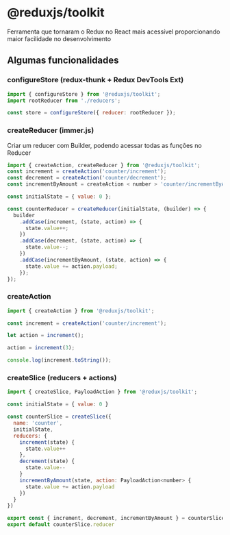 # @reduxjs/toolkit

Ferramenta que tornaram o Redux no React mais acessível proporcionando maior facilidade no desenvolvimento

## Algumas funcionalidades

### configureStore (redux-thunk + Redux DevTools Ext)

```javascript
import { configureStore } from '@reduxjs/toolkit';
import rootReducer from './reducers';

const store = configureStore({ reducer: rootReducer });
```

### createReducer (immer.js)

Criar um reducer com Builder, podendo acessar todas as funções no Reducer

```javascript
import { createAction, createReducer } from '@reduxjs/toolkit';
const increment = createAction('counter/increment');
const decrement = createAction('counter/decrement');
const incrementByAmount = createAction < number > 'counter/incrementByAmount';

const initialState = { value: 0 };

const counterReducer = createReducer(initialState, (builder) => {
  builder
    .addCase(increment, (state, action) => {
      state.value++;
    })
    .addCase(decrement, (state, action) => {
      state.value--;
    })
    .addCase(incrementByAmount, (state, action) => {
      state.value += action.payload;
    });
});
```

### createAction

```javascript
import { createAction } from '@reduxjs/toolkit';

const increment = createAction('counter/increment');

let action = increment();

action = increment(3);

console.log(increment.toString());
```

### createSlice (reducers + actions)

```javascript
import { createSlice, PayloadAction } from '@reduxjs/toolkit';

const initialState = { value: 0 }

const counterSlice = createSlice({
  name: 'counter',
  initialState,
  reducers: {
    increment(state) {
      state.value++
    },
    decrement(state) {
      state.value--
    }
    incrementByAmount(state, action: PayloadAction<number> {
      state.value += action.payload
    })
  }
})

export const { increment, decrement, incrementByAmount } = counterSlice.actions
export default counterSlice.reducer
```
